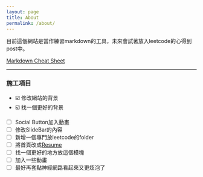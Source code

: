```yaml
---
layout: page
title: About
permalink: /about/
---
```


目前這個網站是當作練習markdown的工具，未來會試著放入leetcode的心得到post中。

[Markdown Cheat Sheet](https://www.markdownguide.org/cheat-sheet/)

---
### 施工項目

- :ballot_box_with_check: 修改網站的背景
- :ballot_box_with_check: 找一個更好的背景
- [ ] Social Button加入動畫
- [ ] 修改SlideBar的內容
- [ ] 新增一個專門放leetcode的folder
- [ ] 將首頁改成[Resume](https://wetshirt.github.io/)
- [ ] 找一個更好的地方放這個模塊
- [ ] 加入一些動畫
- [ ] 最好再套點神經網路看起來又更炫泡了 